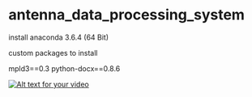 # antenna_data_processing_system

install anaconda 3.6.4 (64 Bit)

custom packages to install

mpld3==0.3
python-docx==0.8.6

[![Alt text for your video](https://img.youtube.com/vi/T-D1KVIuvjA/0.jpg)](http://www.youtube.com/watch?v=T-D1KVIuvjA)
